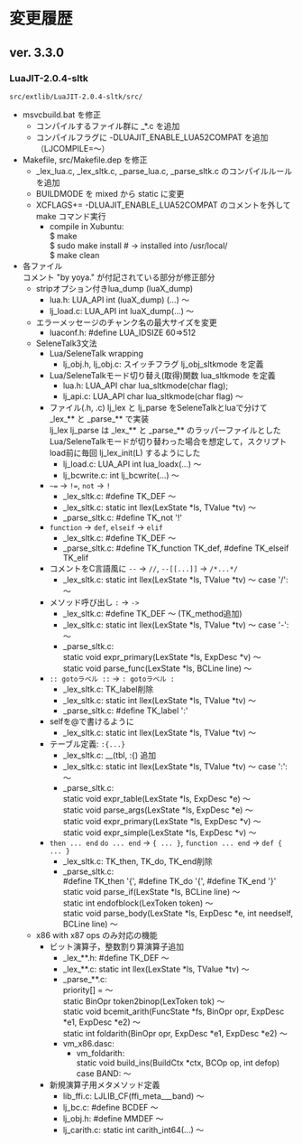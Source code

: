 # 変更履歴

## ver. 3.3.0

### LuaJIT-2.0.4-sltk
`src/extlib/LuaJIT-2.0.4-sltk/src/`

- msvcbuild.bat を修正
    - コンパイルするファイル群に _*.c を追加
    - コンパイルフラグに -DLUAJIT_ENABLE_LUA52COMPAT を追加  
    （LJCOMPILE=～）
- Makefile, src/Makefile.dep を修正
    - _lex_lua.c, _lex_sltk.c, _parse_lua.c, _parse_sltk.c のコンパイルルールを追加
    - BUILDMODE を mixed から static に変更
    - XCFLAGS+= -DLUAJIT_ENABLE_LUA52COMPAT のコメントを外して make コマンド実行
        - compile in Xubuntu:  
        $ make  
        $ sudo make install  # -> installed into /usr/local/  
        $ make clean
- 各ファイル  
コメント "by yoya." が付記されている部分が修正部分
    - stripオプション付きlua_dump (luaX_dump)
        - lua.h: LUA_API int (luaX_dump) (...) ～
        - lj_load.c: LUA_API int luaX_dump(...) ～
    - エラーメッセージのチャンク名の最大サイズを変更
        - luaconf.h: #define LUA_IDSIZE 60=>512
    - SeleneTalk3文法  
        - Lua/SeleneTalk wrapping
            - lj_obj.h, lj_obj.c: スイッチフラグ lj_obj_sltkmode を定義
	    - Lua/SeleneTalkモード切り替え(取得)関数 lua_sltkmode を定義
		    - lua.h: LUA_API char lua_sltkmode(char flag);
		    - lj_api.c: LUA_API char lua_sltkmode(char flag) ～
        - ファイル(.h, .c) lj_lex と lj_parse をSeleneTalkとluaで分けて \_lex_\** と \_parse_\** で実装  
		lj_lex lj_parse は \_lex_\** と \_parse_\** のラッパーファイルとした  
        Lua/SeleneTalkモードが切り替わった場合を想定して，スクリプトload前に毎回 lj_lex_init(L) するようにした
		    - lj_load.c: LUA_API int lua_loadx(...) ～
		    - lj_bcwrite.c: int lj_bcwrite(...) ～
        - `~=` -> `!=`, `not` -> `!`
	        - _lex_sltk.c: #define TK_DEF ～
	        - _lex_sltk.c: static int llex(LexState *ls, TValue *tv) ～
	        - _parse_sltk.c: #define TK_not '!'
        - `function` -> `def`, `elseif` -> `elif`
	        - _lex_sltk.c: #define TK_DEF ～
            - _parse_sltk.c: #define TK_function TK_def, #define TK_elseif TK_elif
        - コメントをC言語風に `--` -> `//`,  `--[[...]]` -> `/*...*/`
	        - _lex_sltk.c: static int llex(LexState *ls, TValue *tv) ～ case '/': ～
        - メソッド呼び出し `:` -> `->`
	        - _lex_sltk.c: #define TK_DEF ～ (TK_method追加)
	        - _lex_sltk.c: static int llex(LexState *ls, TValue *tv) ～ case '-': ～
	        - _parse_sltk.c:  
                static void expr_primary(LexState *ls, ExpDesc *v) ～  
                static void parse_func(LexState *ls, BCLine line) ～
        - `:: gotoラベル ::` -> `: gotoラベル :`
	        - _lex_sltk.c: TK_label削除
            - _lex_sltk.c: static int llex(LexState *ls, TValue *tv) ～
            - _parse_sltk.c: #define TK_label ':'
        - selfを@で書けるように
	        - _lex_sltk.c: static int llex(LexState *ls, TValue *tv) ～
        - テーブル定義: `:{...}`
            - _lex_sltk.c: __(tbl, :{) 追加
            - _lex_sltk.c: static int llex(LexState *ls, TValue *tv) ～ case ':': ～
            - _parse_sltk.c:  
                static void expr_table(LexState *ls, ExpDesc *e) ～  
                static void parse_args(LexState *ls, ExpDesc *e) ～  
                static void expr_primary(LexState *ls, ExpDesc *v) ～  
                static void expr_simple(LexState *ls, ExpDesc *v) ～
        - `then ... end` `do ... end` -> `{ ... }`, `function ... end` -> `def { ... }`
	        - _lex_sltk.c: TK_then, TK_do, TK_end削除
            - _parse_sltk.c:  
                #define TK_then '{', #define TK_do '{', #define TK_end '}'  
                static void parse_if(LexState *ls, BCLine line) ～  
                static int endofblock(LexToken token) ～  
                static void parse_body(LexState *ls, ExpDesc *e, int needself, BCLine line) ～  
    - x86 with x87 ops のみ対応の機能
        - ビット演算子，整数割り算演算子追加
            - \_lex_\**.h: #define TK_DEF ～
            - \_lex_\**.c: static int llex(LexState *ls, TValue *tv) ～
            - \_parse_\**.c:  
                priority[] = ～  
                static BinOpr token2binop(LexToken tok) ～  
                static void bcemit_arith(FuncState *fs, BinOpr opr, ExpDesc *e1, ExpDesc *e2) ～  
                static int foldarith(BinOpr opr, ExpDesc *e1, ExpDesc *e2) ～  
            - vm_x86.dasc:  
                - vm_foldarith:  
                static void build_ins(BuildCtx *ctx, BCOp op, int defop)  
                    case BAND: ～
        - 新規演算子用メタメソッド定義
            - lib_ffi.c: LJLIB_CF(ffi_meta___band) ～
            - lj_bc.c: #define BCDEF ～
            - lj_obj.h: #define MMDEF ～
            - lj_carith.c: static int carith_int64(...) ～
